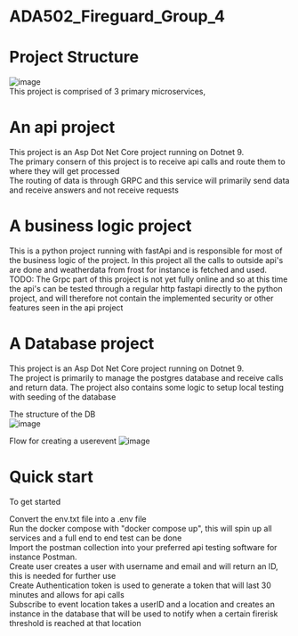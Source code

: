 # ADA502_Fireguard_Group_4

# Project Structure
![image](https://github.com/user-attachments/assets/7be77098-51df-4219-a6b5-de89b630eaea)<br>
This project is comprised of 3 primary microservices, 
# An api project
This project is an Asp Dot Net Core project running on Dotnet 9. <br>
The primary consern of this project is to receive api calls and route them to where they will get processed <br> 
The routing of data is through GRPC and this service will primarily send data and receive answers and not receive requests
# A business logic project
This is a python project running with fastApi and is responsible for most of the business logic of the project.
In this project all the calls to outside api's are done and weatherdata from frost for instance is fetched and
used. <br>
TODO: The Grpc part of this project is not yet fully online and so at this time the api's can be tested
through a regular http fastapi directly to the python project, and will therefore not contain the implemented 
security or other features seen in the api project
# A Database project
This project is an Asp Dot Net Core project running on Dotnet 9. <br>
The project is primarily to manage the postgres database and receive calls and return data.
The project also contains some logic to setup local testing with seeding of the database

The structure of the DB<br>
![image](https://github.com/user-attachments/assets/147bc658-ea9e-4b76-84d8-c81ea098164e)<br>

Flow for creating a userevent
![image](https://github.com/user-attachments/assets/7f801edd-5278-4e73-8666-2103ba7bceb5)<br>




# Quick start

To get started <br>

Convert the env.txt file into a .env file <br>
Run the docker compose with "docker compose up", this will spin up all services and a full end to end test can be done <br>
Import the postman collection into your preferred api testing software for instance Postman. <br>
Create user creates a user with username and email and will return an ID, this is needed for further use <br>
Create Authentication token is used to generate a token that will last 30 minutes and allows for api calls <br>
Subscribe to event location takes a userID and a location and creates an instance in the database that will be used to notify when a certain firerisk threshold is reached at that location <br>

